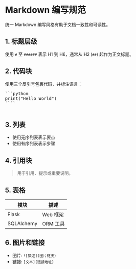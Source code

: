 
# Markdown 编写规范

统一 Markdown 编写风格有助于文档一致性和可读性。

## 1. 标题层级

使用 `#` 至 `######` 表示 H1 到 H6，通常从 H2 (`##`) 起作为正文标题。

## 2. 代码块

使用三个反引号包裹代码，并标注语言：

<pre>
```python
print("Hello World")
````

</pre>

## 3. 列表

* 使用无序列表表示要点
* 使用有序列表表示步骤

## 4. 引用块

> 用于引用、提示或重要说明。

## 5. 表格

| 模块         | 描述     |
| ---------- | ------ |
| Flask      | Web 框架 |
| SQLAlchemy | ORM 工具 |

## 6. 图片和链接

* 图片: `![描述](图片链接)`
* 链接: `[文本](链接地址)`

